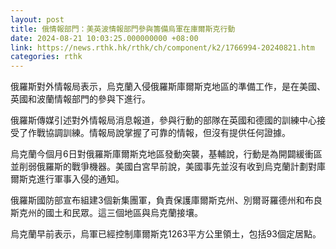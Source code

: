 ```yaml
---
layout: post
title: 俄情報部門：美英波情報部門參與籌備烏軍在庫爾斯克行動
date: 2024-08-21 10:03:25.000000000 +08:00
link: https://news.rthk.hk/rthk/ch/component/k2/1766994-20240821.htm
categories: rthk
---
```


俄羅斯對外情報局表示，烏克蘭入侵俄羅斯庫爾斯克地區的準備工作，是在美國、英國和波蘭情報部門的參與下進行。

俄羅斯傳媒引述對外情報局消息報道，參與行動的部隊在英國和德國的訓練中心接受了作戰協調訓練。情報局說掌握了可靠的情報，但沒有提供任何證據。

烏克蘭今個月6日對俄羅斯庫爾斯克地區發動突襲，基輔說，行動是為開闢緩衝區並削弱俄羅斯的戰爭機器。美國白宮早前說，美國事先並沒有收到烏克蘭計劃對庫爾斯克進行軍事入侵的通知。

俄羅斯國防部宣布組建3個新集團軍，負責保護庫爾斯克州、別爾哥羅德州和布良斯克州的國土和民眾。這三個地區與烏克蘭接壤。

烏克蘭早前表示，烏軍已經控制庫爾斯克1263平方公里領土，包括93個定居點。
